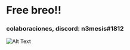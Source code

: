 # Free breo!!
### colaboraciones, discord: n3mesis#1812  
![Alt Text](https://www.clipartmax.com/png/full/111-1112331_how-couldnt-you-love-him-gopher-mic-drop.png)
